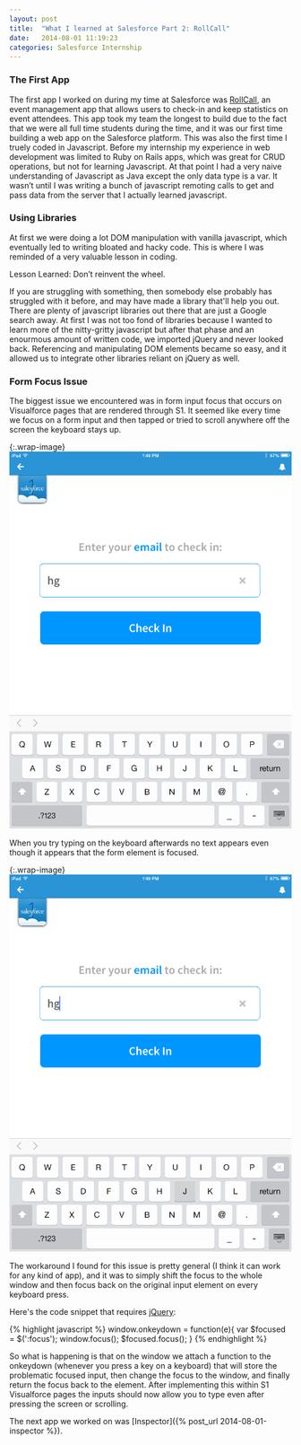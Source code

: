 ```yaml
---
layout: post
title:  "What I learned at Salesforce Part 2: RollCall"
date:   2014-08-01 11:19:23
categories: Salesforce Internship
---
```


### The First App

The first app I worked on during my time at Salesforce was [RollCall][rollcall-gh], an event management app that allows users to check-in and keep statistics on event attendees.  This app took my team the longest to build due to the fact that we were all full time students during the time, and it was our first time building a web app on the Salesforce platform.  This was also the first time I truely coded in Javascript.  Before my internship my experience in web development was limited to Ruby on Rails apps, which was great for CRUD operations, but not for learning Javascript.  At that point I had a very naive understanding of Javascript as Java except the only data type is a var.  It wasn’t until I was writing a bunch of javascript remoting calls to get and pass data from the server that I actually learned javascript.


### Using Libraries

At first we were doing a lot DOM manipulation  with vanilla javascript, which eventually led to writing bloated and hacky code.  This is where I was reminded of a very valuable lesson in coding.


Lesson Learned: Don’t reinvent the wheel.

If you are struggling with something, then somebody else probably has struggled with it before, and may have made a library that'll help you out.   There are plenty of javascript libraries out there that are just a Google search away.  At first I was not too fond of libraries because I wanted to learn more of the nitty-gritty javascript but after that phase and an enourmous amount of written code, we imported jQuery and never looked back.  Referencing and manipulating DOM elements became so easy, and it allowed us to integrate other libraries reliant on jQuery as well.

### Form Focus Issue

The biggest issue we encountered was in form input focus that occurs on Visualforce pages that are rendered through S1.  It seemed like every time we focus on a form input and then tapped or tried to scroll anywhere off the screen the keyboard stays up.

{:.wrap-image}
![roll_call_clear](/pictures/rollcall_clear.PNG)

When you try typing on the keyboard afterwards no text appears even though it appears that the form element is focused.

{:.wrap-image}
![roll_call_clear](/pictures/rollcall_j.PNG)

  The workaround I found for this issue is pretty general (I think it can work for any kind of app), and it was to simply shift the focus to the whole window and then focus back on the original input element on every keyboard press.

  Here's the code snippet that requires [jQuery][jquery]: 

{% highlight javascript %}
window.onkeydown = function(e){
  var $focused = $(':focus');
  window.focus();
  $focused.focus();
}
{% endhighlight %}

So what is happening is that on the window we attach a function to the onkeydown (whenever you press a key on a keyboard) that will store the problematic focused input, then change the focus to the window, and finally return the focus back to the element.  After implementing this within S1 Visualforce pages the inputs should now allow you to type even after pressing the screen or scrolling.

The next app we worked on was [Inspector]({% post_url 2014-08-01-inspector %}).

[rollcall-gh]: https://github.com/vincenttian/salesforce_rollcall
[jquery]: http://jquery.com/

